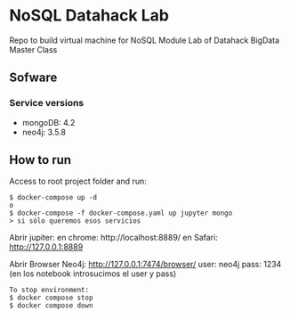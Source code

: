 # NoSQL Datahack Lab

Repo to build virtual machine for NoSQL Module Lab of Datahack BigData Master Class

## Sofware
### Service versions
* mongoDB: 4.2
* neo4j: 3.5.8

## How to run
Access to root project folder and run:
```
$ docker-compose up -d
o
$ docker-compose -f docker-compose.yaml up jupyter mongo 
> si sólo queremos esos servicios
```
Abrir jupiter:
en chrome:
http://localhost:8889/
en Safari:
http://127.0.0.1:8889

Abrir Browser Neo4j:
http://127.0.0.1:7474/browser/
user: neo4j
pass: 1234
(en los notebook introsucimos el user y pass)
```
To stop environment:
$ docker compose stop
$ docker compose down
```

